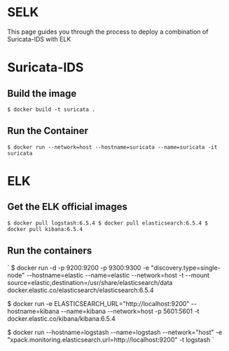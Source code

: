 # SELK

This page guides you through the process to deploy a combination of Suricata-IDS with ELK 


# Suricata-IDS

## Build the image

`
$ docker build -t suricata .
`

## Run the Container

`
$ docker run --network=host --hostname=suricata --name=suricata -it suricata
`

# ELK

## Get the ELK official images

`
$ docker pull logstash:6.5.4
$ docker pull elasticsearch:6.5.4
$ docker pull kibana:6.5.4
`

## Run the containers

`
$ docker run -d -p 9200:9200 -p 9300:9300 -e "discovery.type=single-node" --hostname=elastic --name=elastic --network=host -t --mount source=elastic,destination=/usr/share/elasticsearch/data docker.elastic.co/elasticsearch/elasticsearch:6.5.4

$ docker run -e ELASTICSEARCH_URL="http://localhost:9200" --hostname=kibana --name=kibana --network=host -p 5601:5601 -t docker.elastic.co/kibana/kibana:6.5.4

$ docker run --hostname=logstash --name=logstash --network="host" -e "xpack.monitoring.elasticsearch.url=http://localhost:9200" -t logstash
`
